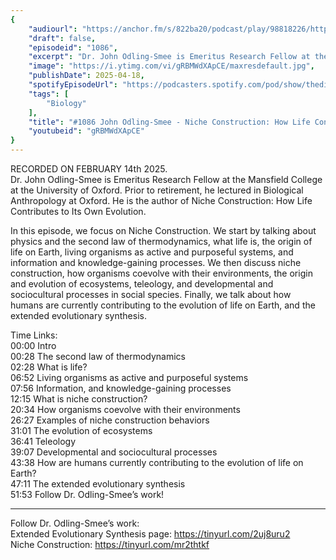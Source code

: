 ```yaml
---
{
	"audiourl": "https://anchor.fm/s/822ba20/podcast/play/98818226/https%3A%2F%2Fd3ctxlq1ktw2nl.cloudfront.net%2Fstaging%2F2025-1-21%2Fd8ea3a6e-fa19-1107-a37a-f421d8bf97f2.m4a",
	"draft": false,
	"episodeid": "1086",
	"excerpt": "Dr. John Odling-Smee is Emeritus Research Fellow at the Mansfield College at the University of Oxford. Prior to retirement, he lectured in Biological Anthropology at Oxford. He is the author of Niche Construction: How Life Contributes to Its Own Evolution.",
	"image": "https://i.ytimg.com/vi/gRBMWdXApCE/maxresdefault.jpg",
	"publishDate": 2025-04-18,
	"spotifyEpisodeUrl": "https://podcasters.spotify.com/pod/show/thedissenter/episodes/1086-John-Odling-Smee---Niche-Construction-How-Life-Contributes-to-Its-Own-Evolution-e2v66ni",
	"tags": [
		"Biology"
	],
	"title": "#1086 John Odling-Smee - Niche Construction: How Life Contributes to Its Own Evolution",
	"youtubeid": "gRBMWdXApCE"
}
---
```

RECORDED ON FEBRUARY 14th 2025.  
Dr. John Odling-Smee is Emeritus Research Fellow at the Mansfield College at the University of Oxford. Prior to retirement, he lectured in Biological Anthropology at Oxford. He is the author of Niche Construction: How Life Contributes to Its Own Evolution.

In this episode, we focus on Niche Construction. We start by talking about physics and the second law of thermodynamics, what life is, the origin of life on Earth, living organisms as active and purposeful systems, and information and knowledge-gaining processes. We then discuss niche construction, how organisms coevolve with their environments, the origin and evolution of ecosystems, teleology, and developmental and sociocultural processes in social species. Finally, we talk about how humans are currently contributing to the evolution of life on Earth, and the extended evolutionary synthesis.

Time Links:  
<time>00:00</time> Intro  
<time>00:28</time> The second law of thermodynamics  
<time>02:28</time> What is life?  
<time>06:52</time> Living organisms as active and purposeful systems  
<time>07:56</time> Information, and knowledge-gaining processes  
<time>12:15</time> What is niche construction?  
<time>20:34</time> How organisms coevolve with their environments  
<time>26:27</time> Examples of niche construction behaviors  
<time>31:01</time> The evolution of ecosystems  
<time>36:41</time> Teleology  
<time>39:07</time> Developmental and sociocultural processes  
<time>43:38</time> How are humans currently contributing to the evolution of life on Earth?  
<time>47:11</time> The extended evolutionary synthesis  
<time>51:53</time> Follow Dr. Odling-Smee’s work!

---

Follow Dr. Odling-Smee’s work:  
Extended Evolutionary Synthesis page: https://tinyurl.com/2uj8uru2  
Niche Construction: https://tinyurl.com/mr2thtkf
